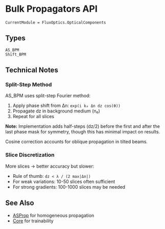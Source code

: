 # Bulk Propagators API

```@meta
CurrentModule = FluxOptics.OpticalComponents
```

## Types

```@docs
AS_BPM
Shift_BPM
```

## Technical Notes

### Split-Step Method

AS_BPM uses split-step Fourier method:
1. Apply phase shift from Δn: `exp(i k₀ Δn dz cos(θ))`
2. Propagate dz in background medium (n₀)
3. Repeat for all slices

**Note:** Implementation adds half-steps (dz/2) before the first and after the last phase mask for symmetry, though this has minimal impact on results.

Cosine correction accounts for oblique propagation in tilted beams.

### Slice Discretization

More slices → better accuracy but slower:
- Rule of thumb: `dz < λ / (2 max|Δn|)`
- For weak variations: 10-50 slices often sufficient
- For strong gradients: 100-1000 slices may be needed

## See Also

- [ASProp](@ref) for homogeneous propagation
- [Core](../core/index.md) for trainability
